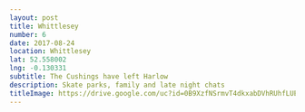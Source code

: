 ```yaml
---
layout: post
title: Whittlesey
number: 6
date: 2017-08-24
location: Whittlesey
lat: 52.558002
lng: -0.130331
subtitle: The Cushings have left Harlow
description: Skate parks, family and late night chats
titleImage: https://drive.google.com/uc?id=0B9XzfNSrmvT4dkxabDVhRUhfLUE
---
```

